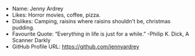 - Name: Jenny Ardrey
- Likes: Horror movies, coffee, pizza.
- Dislikes: Camping, raisins where raisins shouldn't be, christmas pudding.
- Favourite Quote: “Everything in life is just for a while.” -Philip K. Dick, A Scanner Darkly
- GitHub Profile URL: https://github.com/jennyardrey
